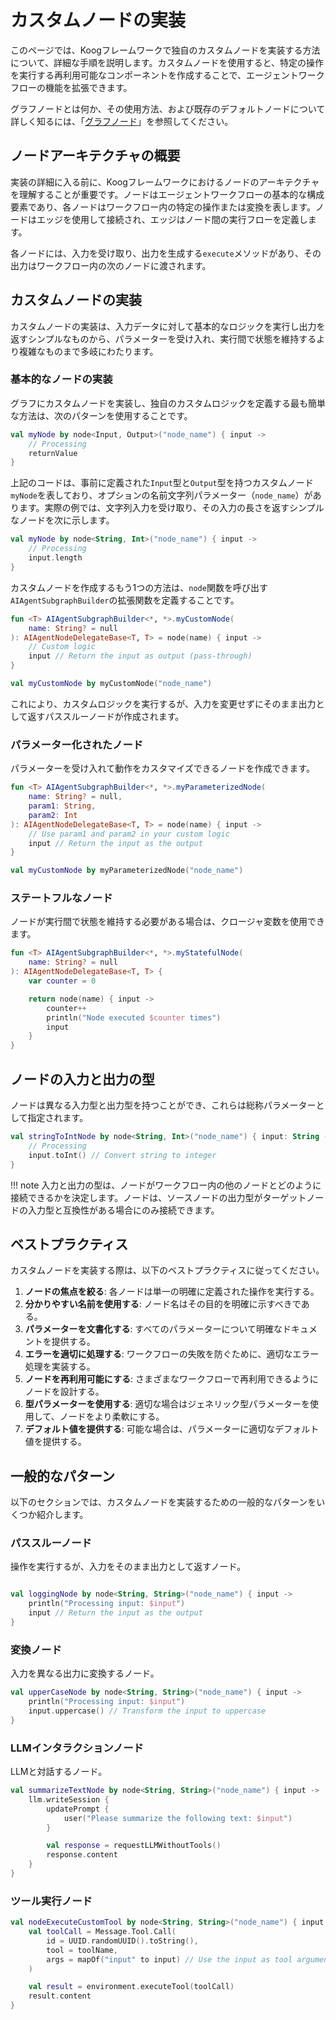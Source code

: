 # カスタムノードの実装

このページでは、Koogフレームワークで独自のカスタムノードを実装する方法について、詳細な手順を説明します。カスタムノードを使用すると、特定の操作を実行する再利用可能なコンポーネントを作成することで、エージェントワークフローの機能を拡張できます。

グラフノードとは何か、その使用方法、および既存のデフォルトノードについて詳しく知るには、「[グラフノード](nodes-and-components.md)」を参照してください。

## ノードアーキテクチャの概要

実装の詳細に入る前に、Koogフレームワークにおけるノードのアーキテクチャを理解することが重要です。ノードはエージェントワークフローの基本的な構成要素であり、各ノードはワークフロー内の特定の操作または変換を表します。ノードはエッジを使用して接続され、エッジはノード間の実行フローを定義します。

各ノードには、入力を受け取り、出力を生成する`execute`メソッドがあり、その出力はワークフロー内の次のノードに渡されます。

## カスタムノードの実装

カスタムノードの実装は、入力データに対して基本的なロジックを実行し出力を返すシンプルなものから、パラメーターを受け入れ、実行間で状態を維持するより複雑なものまで多岐にわたります。

### 基本的なノードの実装

グラフにカスタムノードを実装し、独自のカスタムロジックを定義する最も簡単な方法は、次のパターンを使用することです。

```kotlin
val myNode by node<Input, Output>("node_name") { input ->
    // Processing
    returnValue
}
```

上記のコードは、事前に定義された`Input`型と`Output`型を持つカスタムノード`myNode`を表しており、オプションの名前文字列パラメーター（`node_name`）があります。実際の例では、文字列入力を受け取り、その入力の長さを返すシンプルなノードを次に示します。

```kotlin
val myNode by node<String, Int>("node_name") { input ->
    // Processing
    input.length
}
```

カスタムノードを作成するもう1つの方法は、`node`関数を呼び出す`AIAgentSubgraphBuilder`の拡張関数を定義することです。

```kotlin
fun <T> AIAgentSubgraphBuilder<*, *>.myCustomNode(
    name: String? = null
): AIAgentNodeDelegateBase<T, T> = node(name) { input ->
    // Custom logic
    input // Return the input as output (pass-through)
}

val myCustomNode by myCustomNode("node_name")
```

これにより、カスタムロジックを実行するが、入力を変更せずにそのまま出力として返すパススルーノードが作成されます。

### パラメーター化されたノード

パラメーターを受け入れて動作をカスタマイズできるノードを作成できます。

```kotlin
fun <T> AIAgentSubgraphBuilder<*, *>.myParameterizedNode(
    name: String? = null,
    param1: String,
    param2: Int
): AIAgentNodeDelegateBase<T, T> = node(name) { input ->
    // Use param1 and param2 in your custom logic
    input // Return the input as the output
}

val myCustomNode by myParameterizedNode("node_name")
```

### ステートフルなノード

ノードが実行間で状態を維持する必要がある場合は、クロージャ変数を使用できます。

```kotlin
fun <T> AIAgentSubgraphBuilder<*, *>.myStatefulNode(
    name: String? = null
): AIAgentNodeDelegateBase<T, T> {
    var counter = 0

    return node(name) { input ->
        counter++
        println("Node executed $counter times")
        input
    }
}
```

## ノードの入力と出力の型

ノードは異なる入力型と出力型を持つことができ、これらは総称パラメーターとして指定されます。

```kotlin
val stringToIntNode by node<String, Int>("node_name") { input: String ->
    // Processing
    input.toInt() // Convert string to integer
}
```

!!! note
    入力と出力の型は、ノードがワークフロー内の他のノードとどのように接続できるかを決定します。ノードは、ソースノードの出力型がターゲットノードの入力型と互換性がある場合にのみ接続できます。

## ベストプラクティス

カスタムノードを実装する際は、以下のベストプラクティスに従ってください。

1.  **ノードの焦点を絞る**: 各ノードは単一の明確に定義された操作を実行する。
2.  **分かりやすい名前を使用する**: ノード名はその目的を明確に示すべきである。
3.  **パラメーターを文書化する**: すべてのパラメーターについて明確なドキュメントを提供する。
4.  **エラーを適切に処理する**: ワークフローの失敗を防ぐために、適切なエラー処理を実装する。
5.  **ノードを再利用可能にする**: さまざまなワークフローで再利用できるようにノードを設計する。
6.  **型パラメーターを使用する**: 適切な場合はジェネリック型パラメーターを使用して、ノードをより柔軟にする。
7.  **デフォルト値を提供する**: 可能な場合は、パラメーターに適切なデフォルト値を提供する。

## 一般的なパターン

以下のセクションでは、カスタムノードを実装するための一般的なパターンをいくつか紹介します。

### パススルーノード

操作を実行するが、入力をそのまま出力として返すノード。

```kotlin

val loggingNode by node<String, String>("node_name") { input ->
    println("Processing input: $input")
    input // Return the input as the output
}
```

### 変換ノード

入力を異なる出力に変換するノード。

```kotlin
val upperCaseNode by node<String, String>("node_name") { input ->
    println("Processing input: $input")
    input.uppercase() // Transform the input to uppercase
}
```

### LLMインタラクションノード

LLMと対話するノード。

```kotlin
val summarizeTextNode by node<String, String>("node_name") { input ->
    llm.writeSession {
        updatePrompt {
            user("Please summarize the following text: $input")
        }

        val response = requestLLMWithoutTools()
        response.content
    }
}
```

### ツール実行ノード

```kotlin
val nodeExecuteCustomTool by node<String, String>("node_name") { input ->
    val toolCall = Message.Tool.Call(
        id = UUID.randomUUID().toString(),
        tool = toolName,
        args = mapOf("input" to input) // Use the input as tool arguments
    )

    val result = environment.executeTool(toolCall)
    result.content
}